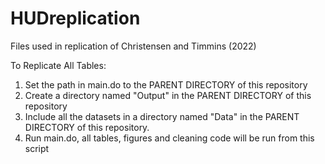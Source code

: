 # HUDreplication
Files used in replication of Christensen and Timmins (2022)

To Replicate All Tables:

1. Set the path in main.do to the PARENT DIRECTORY of this repository
2. Create a directory named "Output" in the PARENT DIRECTORY of this repository
3. Include all the datasets in a directory named "Data" in the PARENT DIRECTORY of this repository.
4. Run main.do, all tables, figures and cleaning code will be run from this script
